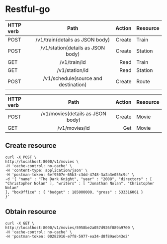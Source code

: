 # Restful-go

| HTTP verb |                 Path                 | Action | Resource |
| :-------- | :----------------------------------: | -----: | -------- |
| POST      |   /v1/train(details as JSON body)    | Create | Train    |
| POST      |  /v1/station(details as JSON body)   | Create | Station  |
| GET       |             /v1/train/id             |   Read | Train    |
| GET       |            /v1/station/id            |   Read | Station  |
| POST      | /v1/schedule(source and destination) | Create | Route    |


| HTTP verb |               Path               | Action | Resource |
| :-------- | :------------------------------: | -----: | -------- |
| POST      | /v1/movies(details as JSON body) | Create | Movie    |
| GET       |          /v1/movies/id           |    Get | Movie    |

## Create resource
```
curl -X POST \
http://localhost:8000/v1/movies \
-H 'cache-control: no-cache' \
-H 'content-type: application/json' \
-H 'postman-token: 6ef9507e-65b3-c3dd-4748-3a2a3e055c9c' \
-d '{ "name" : "The Dark Knight", "year" : "2008", "directors" : [
"Christopher Nolan" ], "writers" : [ "Jonathan Nolan", "Christopher Nolan"
], "boxOffice" : { "budget" : 185000000, "gross" : 533316061 }
}'
```

## Obtain resource
```
curl -X GET \
http://localhost:8000/v1/movies/5958be2a057d926f089a9700 \
-H 'cache-control: no-cache' \
-H 'postman-token: 00282916-e7f8-5977-ea34-d8f89aeb43e2'
```